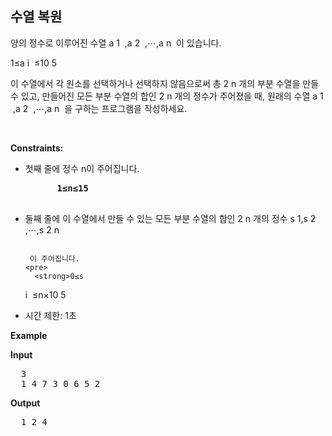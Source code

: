 수열 복원
---
양의 정수로 이루어진 수열 a 
1
​
 ,a 
2
​
 ,⋯,a 
n
​
 이 있습니다.

1≤a 
i
​
 ≤10 
5
 
이 수열에서 각 원소를 선택하거나 선택하지 않음으로써 총 2 
n
 개의 부분 수열을 만들 수 있고, 만들어진 모든 부분 수열의 합인 2 
n
 개의 정수가 주어졌을 때, 원래의 수열 a 
1
​
 ,a 
2
​
 ,⋯,a 
n
​
 을 구하는 프로그램을 작성하세요.

<p>&nbsp;</p>
<p><strong>Constraints:</strong></p>
<ul>
	<li>
    첫째 줄에 정수 n이 주어집니다.
    <pre>
      <strong>1≤n≤15</strong>
    </pre>
  </li>
	<li>
    둘째 줄에 이 수열에서 만들 수 있는 모든 부분 수열의 합인 2 
    n
     개의 정수 s 
    1
    ​
     ,s 
    2
    ​
     ,⋯,s 
    2 
    n
     
    ​
     이 주어집니다.
    <pre>
      <strong>0≤s 
i
​
 ≤n×10 
5</strong>
    </pre>
  </li>
	<li>시간 제한: 1초 </li>
</ul>

<p><strong class="example">Example</strong></p>
  
<p><strong>Input</strong></p>
<pre>
  3
  1 4 7 3 0 6 5 2
</pre>
  
<p><strong>Output</strong></p>
<pre>
  1 2 4
</pre>
